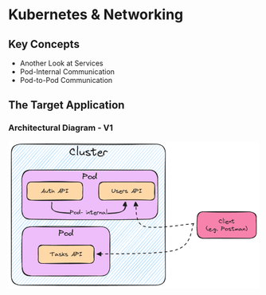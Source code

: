 # Kubernetes & Networking

## Key Concepts

- Another Look at Services
- Pod-Internal Communication
- Pod-to-Pod Communication

## The Target Application

### Architectural Diagram - V1

![diagram v1](./docs/app-v1.excalidraw.png)
